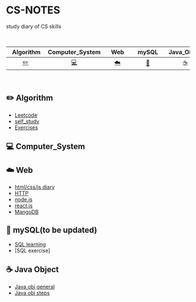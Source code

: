 # CS-NOTES
study diary of CS skills

<br>

|      &nbsp;&nbsp;Algorithm&nbsp;      |             Computer_System             | &nbsp;&nbsp;&nbsp;Web&nbsp;&nbsp;&nbsp; |     &nbsp;&nbsp;mySQL&nbsp;&nbsp;      |        &nbsp;Java_Object       | 
|:-------------------------------:|:---------------------------------------:|:---------------------------------------:|:--------------------------------:|:----------------------------------------:|
| [:pencil2:](#pencil2-Algorithm) | [:computer:](#computer-Computer_System) |          [:cloud:](#cloud-Web)          | [:floppy_disk:](#floppy_disk-mySQL) | [:coffee:](#coffee-Java_Object) |

<br>


## :pencil2:  Algorithm

- [Leetcode](https://github.com/TerryTxx/CS-Diary/blob/master/Algorithm/Leetcode.md)
- [self_study](https://github.com/TerryTxx/CS-Diary/blob/master/Algorithm/self_study.md)
- [Exercises](https://github.com/TerryTxx/CS-Diary/blob/master/Algorithm/Exercises.md)

## :computer: Computer_System

## :cloud: Web
- [html/css/js diary](https://github.com/TerryTxx/CS-Diary/blob/master/WebNote/html:css:js.md)
- [HTTP](https://github.com/TerryTxx/CS-Diary/blob/master/WebNote/http.md)
- [node.js](https://github.com/TerryTxx/CS-Diary/blob/master/WebNote/node_js.mda)
- [react.js](https://github.com/TerryTxx/CS-Diary/blob/master/WebNote/react_js.md)
- [MangoDB](https://github.com/TerryTxx/CS-Diary/blob/master/WebNote/MangoDB.md)

## :floppy_disk: mySQL(to be updated)

- [SQL learning](https://github.com/TerryTxx/CS-Diary/blob/master/mySQL/react_js.md)
- [SQL exercise]

## :coffee: Java Object

- [Java obj general](https://github.com/TerryTxx/CS-Diary/blob/master/Java-OBJ/object-general.md)
- [Java obj steps](https://github.com/TerryTxx/CS-Diary/blob/master/Java-OBJ/studyDiary.md)



